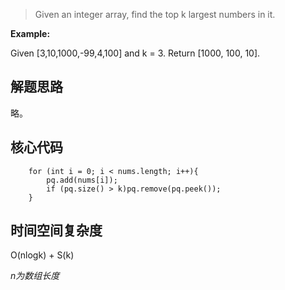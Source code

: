> Given an integer array, find the top k largest numbers in it.
>

**Example:** 

Given [3,10,1000,-99,4,100] and k = 3.
Return [1000, 100, 10].

## 解题思路

略。

## 核心代码

        for (int i = 0; i < nums.length; i++){
            pq.add(nums[i]);
            if (pq.size() > k)pq.remove(pq.peek());
        }

## 时间空间复杂度

O(nlogk) + S(k)

*n为数组长度*


